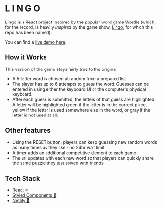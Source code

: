 # L I N G O

Lingo is a React project inspired by the popular word game [Wordle](https://www.nytimes.com/games/wordle/index.html) (which, for the record, is heavily _inspired_ by the game show, [Lingo](https://en.wikipedia.org/wiki/Lingo_(American_game_show)), for which this repo has been named).

You can find a [live demo here](https://lingo-game.netlify.app).

## How it Works
This version of the game stays fairly true to the original:
* A 5-letter word is chosen at random from a prepared list
* The player has up to 6 attempts to guess the word. Guesses can be entered in using either the keyboard UI or the computer's physical keyboard.
* After each guess is submitted, the letters of that guess are highlighted. A letter will be highlighted green if the letter is in the correct place, yellow if the letter is used somewhere else in the word, or gray if the letter is not used at all.

## Other features
* Using the RESET button, players can keep guessing new random words as many times as they like - no 24hr wait limit
* A timer adds an additional competitive element to each game
* The url updates with each new word so that players can quickly share the same puzzle they just solved with friends

## Tech Stack
- [React ⚛️](https://github.com/facebook/react)
- [Styled Components 💅](https://github.com/styled-components/styled-components)
- [Netlify 🔷](https://www.netlify.com/)
